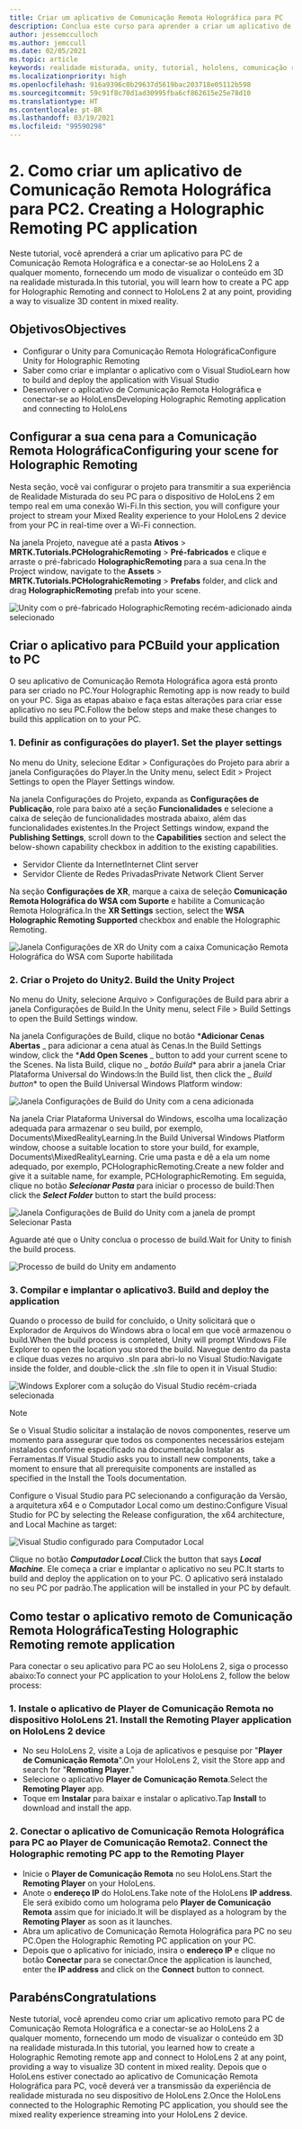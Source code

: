 ```yaml
---
title: Criar um aplicativo de Comunicação Remota Holográfica para PC
description: Conclua este curso para aprender a criar um aplicativo de PC para uma experiência de realidade misturada do seu PC para o HoloLens 2.
author: jessemcculloch
ms.author: jemccull
ms.date: 02/05/2021
ms.topic: article
keywords: realidade misturada, unity, tutorial, hololens, comunicação remota holográfica do PC, Visual Studio
ms.localizationpriority: high
ms.openlocfilehash: 916a9396c0b29637d5619bac203718e05112b598
ms.sourcegitcommit: 59c91f8c70d1ad30995fba6cf862615e25e78d10
ms.translationtype: HT
ms.contentlocale: pt-BR
ms.lasthandoff: 03/19/2021
ms.locfileid: "99590298"
---
```

# <a name="2-creating-a-holographic-remoting-pc-application"></a><span data-ttu-id="b9e8e-104">2. Como criar um aplicativo de Comunicação Remota Holográfica para PC</span><span class="sxs-lookup"><span data-stu-id="b9e8e-104">2. Creating a Holographic Remoting PC application</span></span>

<span data-ttu-id="b9e8e-105">Neste tutorial, você aprenderá a criar um aplicativo para PC de Comunicação Remota Holográfica e a conectar-se ao HoloLens 2 a qualquer momento, fornecendo um modo de visualizar o conteúdo em 3D na realidade misturada.</span><span class="sxs-lookup"><span data-stu-id="b9e8e-105">In this tutorial, you will learn how to create a PC app for Holographic Remoting and connect to HoloLens 2 at any point, providing a way to visualize 3D content in mixed reality.</span></span>

## <a name="objectives"></a><span data-ttu-id="b9e8e-106">Objetivos</span><span class="sxs-lookup"><span data-stu-id="b9e8e-106">Objectives</span></span>

* <span data-ttu-id="b9e8e-107">Configurar o Unity para Comunicação Remota Holográfica</span><span class="sxs-lookup"><span data-stu-id="b9e8e-107">Configure Unity for Holographic Remoting</span></span>
* <span data-ttu-id="b9e8e-108">Saber como criar e implantar o aplicativo com o Visual Studio</span><span class="sxs-lookup"><span data-stu-id="b9e8e-108">Learn how to build and deploy the application with Visual Studio</span></span>
* <span data-ttu-id="b9e8e-109">Desenvolver o aplicativo de Comunicação Remota Holográfica e conectar-se ao HoloLens</span><span class="sxs-lookup"><span data-stu-id="b9e8e-109">Developing Holographic Remoting application and connecting to HoloLens</span></span>

## <a name="configuring-your-scene-for-holographic-remoting"></a><span data-ttu-id="b9e8e-110">Configurar a sua cena para a Comunicação Remota Holográfica</span><span class="sxs-lookup"><span data-stu-id="b9e8e-110">Configuring your scene for Holographic Remoting</span></span>

<span data-ttu-id="b9e8e-111">Nesta seção, você vai configurar o projeto para transmitir a sua experiência de Realidade Misturada do seu PC para o dispositivo de HoloLens 2 em tempo real em uma conexão Wi-Fi.</span><span class="sxs-lookup"><span data-stu-id="b9e8e-111">In this section, you will configure your project to stream your Mixed Reality experience to your HoloLens 2 device from your PC in real-time over a Wi-Fi connection.</span></span>

<span data-ttu-id="b9e8e-112">Na janela Projeto, navegue até a pasta **Ativos** > **MRTK.Tutorials.PCHolograhicRemoting** > **Pré-fabricados** e clique e arraste o pré-fabricado **HolographicRemoting** para a sua cena.</span><span class="sxs-lookup"><span data-stu-id="b9e8e-112">In the Project window, navigate to the **Assets** > **MRTK.Tutorials.PCHolograhicRemoting** > **Prefabs** folder, and click and drag **HolographicRemoting** prefab into your scene.</span></span>

![Unity com o pré-fabricado HolographicRemoting recém-adicionado ainda selecionado](images/mrlearning-pc-holographic-remoting/Tutorial2-Section1-Step1-1.png)

## <a name="build-your-application-to-pc"></a><span data-ttu-id="b9e8e-114">Criar o aplicativo para PC</span><span class="sxs-lookup"><span data-stu-id="b9e8e-114">Build your application to PC</span></span>

<span data-ttu-id="b9e8e-115">O seu aplicativo de Comunicação Remota Holográfica agora está pronto para ser criado no PC.</span><span class="sxs-lookup"><span data-stu-id="b9e8e-115">Your Holographic Remoting app is now ready to build on your PC.</span></span> <span data-ttu-id="b9e8e-116">Siga as etapas abaixo e faça estas alterações para criar esse aplicativo no seu PC.</span><span class="sxs-lookup"><span data-stu-id="b9e8e-116">Follow the below steps and make these changes to build this application on to your PC.</span></span>

### <a name="1-set-the-player-settings"></a><span data-ttu-id="b9e8e-117">1. Definir as configurações do player</span><span class="sxs-lookup"><span data-stu-id="b9e8e-117">1. Set the player settings</span></span>

<span data-ttu-id="b9e8e-118">No menu do Unity, selecione Editar > Configurações do Projeto para abrir a janela Configurações do Player.</span><span class="sxs-lookup"><span data-stu-id="b9e8e-118">In the Unity menu, select Edit > Project Settings to open the Player Settings window.</span></span>

<span data-ttu-id="b9e8e-119">Na janela Configurações do Projeto, expanda as **Configurações de Publicação**, role para baixo até a seção **Funcionalidades** e selecione a caixa de seleção de funcionalidades mostrada abaixo, além das funcionalidades existentes.</span><span class="sxs-lookup"><span data-stu-id="b9e8e-119">In the Project Settings window, expand the **Publishing Settings**, scroll down to the **Capabilities** section and select the below-shown capability checkbox in addition to the existing capabilities.</span></span>

* <span data-ttu-id="b9e8e-120">Servidor Cliente da Internet</span><span class="sxs-lookup"><span data-stu-id="b9e8e-120">Internet Clint server</span></span>
* <span data-ttu-id="b9e8e-121">Servidor Cliente de Redes Privadas</span><span class="sxs-lookup"><span data-stu-id="b9e8e-121">Private Network Client Server</span></span>

<span data-ttu-id="b9e8e-122">Na seção **Configurações de XR**, marque a caixa de seleção **Comunicação Remota Holográfica do WSA com Suporte** e habilite a Comunicação Remota Holográfica.</span><span class="sxs-lookup"><span data-stu-id="b9e8e-122">In the **XR Settings** section, select the **WSA Holographic Remoting Supported** checkbox and enable the Holographic Remoting.</span></span>

![Janela Configurações de XR do Unity com a caixa Comunicação Remota Holográfica do WSA com Suporte habilitada](images/mrlearning-pc-holographic-remoting/Tutorial2-Section2-Step1-1.png)

### <a name="2-build-the-unity-project"></a><span data-ttu-id="b9e8e-124">2. Criar o Projeto do Unity</span><span class="sxs-lookup"><span data-stu-id="b9e8e-124">2. Build the Unity Project</span></span>

<span data-ttu-id="b9e8e-125">No menu do Unity, selecione Arquivo > Configurações de Build para abrir a janela Configurações de Build.</span><span class="sxs-lookup"><span data-stu-id="b9e8e-125">In the Unity menu, select File > Build Settings to open the Build Settings window.</span></span>

<span data-ttu-id="b9e8e-126">Na janela Configurações de Build, clique no botão \***Adicionar Cenas Abertas** _ para adicionar a cena atual às Cenas.</span><span class="sxs-lookup"><span data-stu-id="b9e8e-126">In the Build Settings window, click the \***Add Open Scenes** _ button to add your current scene to the Scenes.</span></span> <span data-ttu-id="b9e8e-127">Na lista Build, clique no _ *_botão Build_*\* para abrir a janela Criar Plataforma Universal do Windows:</span><span class="sxs-lookup"><span data-stu-id="b9e8e-127">In the Build list, then click the _ *_Build button_*\* to open the Build Universal Windows Platform window:</span></span>

![Janela Configurações de Build do Unity com a cena adicionada](images/mrlearning-pc-holographic-remoting/Tutorial2-Section2-Step2-1.png)

<span data-ttu-id="b9e8e-129">Na janela Criar Plataforma Universal do Windows, escolha uma localização adequada para armazenar o seu build, por exemplo, Documents\MixedRealityLearning.</span><span class="sxs-lookup"><span data-stu-id="b9e8e-129">In the Build Universal Windows Platform window, choose a suitable location to store your build, for example, Documents\MixedRealityLearning.</span></span> <span data-ttu-id="b9e8e-130">Crie uma pasta e dê a ela um nome adequado, por exemplo, PCHolographicRemoting.</span><span class="sxs-lookup"><span data-stu-id="b9e8e-130">Create a new folder and give it a suitable name, for example, PCHolographicRemoting.</span></span> <span data-ttu-id="b9e8e-131">Em seguida, clique no botão ***Selecionar Pasta*** para iniciar o processo de build:</span><span class="sxs-lookup"><span data-stu-id="b9e8e-131">Then click the ***Select Folder*** button to start the build process:</span></span>

![Janela Configurações de Build do Unity com a janela de prompt Selecionar Pasta](images/mrlearning-pc-holographic-remoting/Tutorial2-Section2-Step2-2.png)

<span data-ttu-id="b9e8e-133">Aguarde até que o Unity conclua o processo de build.</span><span class="sxs-lookup"><span data-stu-id="b9e8e-133">Wait for Unity to finish the build process.</span></span>

![Processo de build do Unity em andamento](images/mrlearning-pc-holographic-remoting/Tutorial2-Section2-Step2-3.png)

### <a name="3-build-and-deploy-the-application"></a><span data-ttu-id="b9e8e-135">3. Compilar e implantar o aplicativo</span><span class="sxs-lookup"><span data-stu-id="b9e8e-135">3. Build and deploy the application</span></span>

<span data-ttu-id="b9e8e-136">Quando o processo de build for concluído, o Unity solicitará que o Explorador de Arquivos do Windows abra o local em que você armazenou o build.</span><span class="sxs-lookup"><span data-stu-id="b9e8e-136">When the build process is completed, Unity will prompt Windows File Explorer to open the location you stored the build.</span></span> <span data-ttu-id="b9e8e-137">Navegue dentro da pasta e clique duas vezes no arquivo .sln para abri-lo no Visual Studio:</span><span class="sxs-lookup"><span data-stu-id="b9e8e-137">Navigate inside the folder, and double-click the .sln file to open it in Visual Studio:</span></span>

![Windows Explorer com a solução do Visual Studio recém-criada selecionada](images/mrlearning-pc-holographic-remoting/Tutorial2-Section2-Step3-1.png)

> [!NOTE]
> <span data-ttu-id="b9e8e-139">Se o Visual Studio solicitar a instalação de novos componentes, reserve um momento para assegurar que todos os componentes necessários estejam instalados conforme especificado na documentação Instalar as Ferramentas.</span><span class="sxs-lookup"><span data-stu-id="b9e8e-139">If Visual Studio asks you to install new components, take a moment to ensure that all prerequisite components are installed as specified in the Install the Tools documentation.</span></span>

<span data-ttu-id="b9e8e-140">Configure o Visual Studio para PC selecionando a configuração da Versão, a arquitetura x64 e o Computador Local como um destino:</span><span class="sxs-lookup"><span data-stu-id="b9e8e-140">Configure Visual Studio for PC by selecting the Release configuration, the x64 architecture, and Local Machine as target:</span></span>

![Visual Studio configurado para Computador Local](images/mrlearning-pc-holographic-remoting/Tutorial2-Section2-Step3-2.png)

<span data-ttu-id="b9e8e-142">Clique no botão ***Computador Local***.</span><span class="sxs-lookup"><span data-stu-id="b9e8e-142">Click the button that says ***Local Machine***.</span></span> <span data-ttu-id="b9e8e-143">Ele começa a criar e implantar o aplicativo no seu PC.</span><span class="sxs-lookup"><span data-stu-id="b9e8e-143">It starts to build and deploy the application on to your PC.</span></span> <span data-ttu-id="b9e8e-144">O aplicativo será instalado no seu PC por padrão.</span><span class="sxs-lookup"><span data-stu-id="b9e8e-144">The application will be installed in your PC by default.</span></span>

## <a name="testing-holographic-remoting-remote-application"></a><span data-ttu-id="b9e8e-145">Como testar o aplicativo remoto de Comunicação Remota Holográfica</span><span class="sxs-lookup"><span data-stu-id="b9e8e-145">Testing Holographic Remoting remote application</span></span>

<span data-ttu-id="b9e8e-146">Para conectar o seu aplicativo para PC ao seu HoloLens 2, siga o processo abaixo:</span><span class="sxs-lookup"><span data-stu-id="b9e8e-146">To connect your PC application to your HoloLens 2, follow the below process:</span></span>

### <a name="1-install-the-remoting-player-application-on-hololens-2-device"></a><span data-ttu-id="b9e8e-147">1. Instale o aplicativo de Player de Comunicação Remota no dispositivo HoloLens 2</span><span class="sxs-lookup"><span data-stu-id="b9e8e-147">1. Install the Remoting Player application on HoloLens 2 device</span></span>

* <span data-ttu-id="b9e8e-148">No seu HoloLens 2, visite a Loja de aplicativos e pesquise por "**Player de Comunicação Remota**".</span><span class="sxs-lookup"><span data-stu-id="b9e8e-148">On your HoloLens 2, visit the Store app and search for "**Remoting Player**."</span></span>
* <span data-ttu-id="b9e8e-149">Selecione o aplicativo **Player de Comunicação Remota**.</span><span class="sxs-lookup"><span data-stu-id="b9e8e-149">Select the **Remoting Player** app.</span></span>
* <span data-ttu-id="b9e8e-150">Toque em **Instalar** para baixar e instalar o aplicativo.</span><span class="sxs-lookup"><span data-stu-id="b9e8e-150">Tap **Install** to download and install the app.</span></span>

### <a name="2-connect-the-holographic-remoting-pc-app-to-the-remoting-player"></a><span data-ttu-id="b9e8e-151">2. Conectar o aplicativo de Comunicação Remota Holográfica para PC ao Player de Comunicação Remota</span><span class="sxs-lookup"><span data-stu-id="b9e8e-151">2. Connect the Holographic remoting PC app to the Remoting Player</span></span>

* <span data-ttu-id="b9e8e-152">Inicie o **Player de Comunicação Remota** no seu HoloLens.</span><span class="sxs-lookup"><span data-stu-id="b9e8e-152">Start the **Remoting Player** on your HoloLens.</span></span>
* <span data-ttu-id="b9e8e-153">Anote o **endereço IP** do HoloLens.</span><span class="sxs-lookup"><span data-stu-id="b9e8e-153">Take note of the HoloLens **IP address**.</span></span> <span data-ttu-id="b9e8e-154">Ele será exibido como um holograma pelo **Player de Comunicação Remota** assim que for iniciado.</span><span class="sxs-lookup"><span data-stu-id="b9e8e-154">It will be displayed as a hologram by the **Remoting Player** as soon as it launches.</span></span>
* <span data-ttu-id="b9e8e-155">Abra um aplicativo de Comunicação Remota Holográfica para PC no seu PC.</span><span class="sxs-lookup"><span data-stu-id="b9e8e-155">Open the Holographic Remoting PC application on your PC.</span></span>
* <span data-ttu-id="b9e8e-156">Depois que o aplicativo for iniciado, insira o **endereço IP** e clique no botão **Conectar** para se conectar.</span><span class="sxs-lookup"><span data-stu-id="b9e8e-156">Once the application is launched, enter the **IP address** and click on the **Connect**  button to connect.</span></span>

## <a name="congratulations"></a><span data-ttu-id="b9e8e-157">Parabéns</span><span class="sxs-lookup"><span data-stu-id="b9e8e-157">Congratulations</span></span>

<span data-ttu-id="b9e8e-158">Neste tutorial, você aprendeu como criar um aplicativo remoto para PC de Comunicação Remota Holográfica e a conectar-se ao HoloLens 2 a qualquer momento, fornecendo um modo de visualizar o conteúdo em 3D na realidade misturada.</span><span class="sxs-lookup"><span data-stu-id="b9e8e-158">In this tutorial, you learned how to create a Holographic Remoting remote app and connect to HoloLens 2 at any point, providing a way to visualize 3D content in mixed reality.</span></span> <span data-ttu-id="b9e8e-159">Depois que o HoloLens estiver conectado ao aplicativo de Comunicação Remota Holográfica para PC, você deverá ver a transmissão da experiência de realidade misturada no seu dispositivo de HoloLens 2.</span><span class="sxs-lookup"><span data-stu-id="b9e8e-159">Once the HoloLens connected to the Holographic Remoting PC application, you should see the mixed reality experience streaming into your HoloLens 2 device.</span></span>
